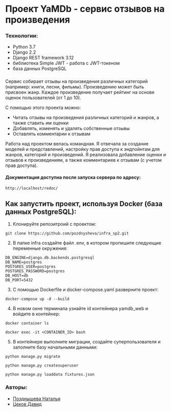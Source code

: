 # Проект YaMDb - сервис отзывов на произведения

### Технологии:
- Python 3.7
- Django 2.2
- Django REST framework 3.12
- библиотека Simple JWT - работа с JWT-токеном
- база данных PostgreSQL

### 
Сервис собирает отзывы на произведения различных категорий (например: книги, песни, фильмы). Произведению может быть присвоен жанр. Каждое произведение получает рейтинг на основе оценок пользователей (от 1 до 10).

С помощью этого проекта можно:
* Читать отзывы на произведения различных категорий и жанров, а также ставить им оценки
* Добавлять, изменять и удалять собственные отзывы
* Оставлять комментарии к отзывам

Работа над проектом велась командная. Я отвечала за создание моделей и представлений, настройку прав доступа к эндпойнтам для жанров, категорий и произведений. Я реализовала добавление оценки и отзывов к произведениям, а также комментариев к отзывам (с учетом прав доступа).

#### Документация доступна после запуска сервера по адресу:
```
http://localhost/redoc/
```
## Как запустить проект, используя Docker (база данных PostgreSQL):
1) Клонируйте репозитроий с проектом:
```
git clone https://github.com/pozdnysheva/infra_sp2.git
```
2) В папке infra создайте файл .env, в котором пропишите следующие переменные окружения:
```
DB_ENGINE=django.db.backends.postgresql
DB_NAME=postgres
POSTGRES_USER=postgres
POSTGRES_PASSWORD=postgres
DB_HOST=db
DB_PORT=5432
```

3) С помощью Dockerfile и docker-compose.yaml разверните проект:
```
docker-compose up -d --build
```
4) В новом окне терминала узнайте id контейнера yamdb_web и войдите в контейнер:
```
docker container ls
```
```
docker exec -it <CONTAINER_ID> bash
```
5) В контейнере выполните миграции, создайте суперпользователя и заполните базу начальными данными:
```
python manage.py migrate

python manage.py createsuperuser

python manage.py loaddata fixtures.json
```

### Авторы:
- [Позднышева Наталья](https://github.com/pozdnysheva "Github page")
- [Цеков Давид](https://github.com/TsekovDavid "Github page")
